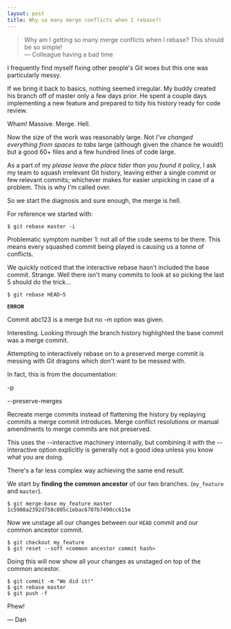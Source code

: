```yaml
---
layout: post
title: Why so many merge conflicts when I rebase?!
---
```


> Why am I getting so many merge conflicts when I rebase? This should be so simple!<br>
> &mdash; Colleague having a bad time

I frequently find myself fixing other people's Git woes but this one was particularly messy.

If we bring it back to basics, nothing seemed irregular. My buddy created his branch off of
master only a few days prior. He spent a couple days implementing a new feature and prepared
to tidy his history ready for code review.

Wham! Massive. Merge. Hell.

Now the size of the work was reasonably large. Not _I've changed everything from spaces to tabs_ large 
(although given the chance he would!) but a good 60+ files and a few hundred lines of code large.

As a part of my _please leave the place tider than you found it_ policy, I ask my team to squash
irrelevant Git history, leaving either a single commit or few relevant commits; whichever makes for
easier unpicking in case of a problem. This is why I'm called over.

So we start the diagnosis and sure enough, the merge is hell.

For reference we started with:

```
$ git rebase master -i
```

Problematic symptom number 1: not all of the code seems to be there. This means every squashed
commit being played is causing us a tonne of conflicts.

We quickly noticed that the interactive rebase hasn't included the base commit. Strange. Well
there isn't many commits to look at so picking the last 5 should do the trick...

```
$ git rebase HEAD~5
```

<error>
    <small><b>ERROR</b></small>
    <p>Commit abc123 is a merge but no -m option was given.</p>
</error>

Interesting. Looking through the branch history highlighted the base commit was a merge commit.

Attempting to interactively rebase on to a preserved merge commit is messing with Git dragons which
don't want to be messed with.

In fact, this is from the documentation:

<info>
    <p>-p</p>
    <p>--preserve-merges</p>
    <p>Recreate merge commits instead of flattening the history by replaying commits a merge
    commit introduces. Merge conflict resolutions or manual amendments to merge commits are not preserved.</p>
    <p>This uses the --interactive machinery internally, but combining it with the --interactive option
    explicitly is generally not a good idea unless you know what you are doing.</p>
</info>

There's a far less complex way achieving the same end result.

We start by **finding the common ancestor** of our two branches. (`my_feature` and `master`).

```
$ git merge-base my_feature master
1c5908a2392d758c805c1ebac6707b7490cc615e
```

Now we unstage all our changes between our `HEAD` commit and our common ancestor commit.

```
$ git checkout my_feature
$ git reset --soft <common ancestor commit hash>
```

Doing this will now show all your changes as unstaged on top of the common ancestor.

```
$ git commit -m "We did it!"
$ git rebase master
$ git push -f
```

Phew!

&mdash; Dan